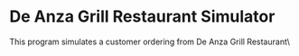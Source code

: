 # De Anza Grill Restaurant Simulator 
This program simulates a customer ordering from De Anza Grill Restaurant\

